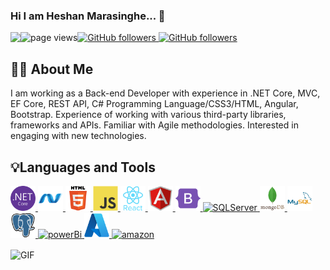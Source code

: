 ### Hi I am Heshan Marasinghe... 👋

<a href="https://www.linkedin.com/in/heshan-marasinghe-8a5265172/">
  <img align="left" src="https://img.shields.io/badge/linkedin-%230077B5.svg?&style=for-the-badge&logo=linkedin&logoColor=white" height=25>
</a> 
<a href="https://github.com/heshanmarasinghe/">
  <img align="left" src="https://komarev.com/ghpvc/?username=heshanmarasinghe" alt="page views" />
</a>
<a href="https://github.com/heshanmarasinghe?tab=followers">
  <img alt="GitHub followers" src="https://img.shields.io/github/followers/heshanmarasinghe?color=green&logo=github">
</a>
<a href="https://github.com/heshanmarasinghe?tab=stars">
  <img alt="GitHub followers" src="https://img.shields.io/github/stars/heshanmarasinghe?color=yellow&logo=github">
</a>

## 👨‍💻 About Me

I am working as a Back-end Developer with experience in .NET Core, MVC, EF Core, REST API, C# Programming Language/CSS3/HTML, Angular, Bootstrap. Experience of working with various third-party libraries, frameworks and APIs. Familiar with Agile methodologies. Interested in engaging with new technologies.

## 💡Languages and Tools

<p align="left">
  
<a href="https://dotnet.microsoft.com/en-us/download/dotnet-framework" target="_blank"> <img src="https://github.com/devicons/devicon/blob/master/icons/dotnetcore/dotnetcore-original.svg" alt=">.NETCore" width="40" height="40"/> </a>
 <a href="https://dotnet.microsoft.com/en-us/download/dotnet-framework" target="_blank"> <img src="https://github.com/devicons/devicon/blob/master/icons/dot-net/dot-net-original.svg" alt="NET" width="40" height="40"/> </a>
<a href="https://www.w3.org/html/" target="_blank"> <img src="https://raw.githubusercontent.com/devicons/devicon/master/icons/html5/html5-original-wordmark.svg" alt="html5" width="40" height="40"/> </a>
<a href="https://developer.mozilla.org/en-US/docs/Web/JavaScript" target="_blank"> <img src="https://raw.githubusercontent.com/devicons/devicon/master/icons/javascript/javascript-original.svg" alt="javascript" width="40" height="40"/> </a>
<a href="https://reactjs.org/" target="_blank"> <img src="https://raw.githubusercontent.com/devicons/devicon/master/icons/react/react-original-wordmark.svg" alt="react" width="40" height="40"/> </a>
<a href="https://angular.io/" target="_blank"> <img src="https://raw.githubusercontent.com/devicons/devicon/master/icons/angularjs/angularjs-original.svg" alt=“angular” width="40" height="40"/> </a> 
<a href="https://getbootstrap.com/" target="_blank"> <img src="https://raw.githubusercontent.com/devicons/devicon/master/icons/bootstrap/bootstrap-plain.svg" alt=“bootstrap” width="40" height="40"/> </a>
<a href="https://www.microsoft.com/en-us/sql-server/sql-server-downloads" target="_blank"> <img src="http://idwbi.com/wp-content/uploads/2017/04/backup-sql-server-ret.png" alt="SQLServer" width="40" height="40"/> </a>
<a href="https://www.mongodb.com/" target="_blank"> <img src="https://raw.githubusercontent.com/devicons/devicon/master/icons/mongodb/mongodb-original-wordmark.svg" alt="mongodb" width="40" height="40"/> </a>
<a href="https://www.mysql.com/" target="_blank"> <img src="https://raw.githubusercontent.com/devicons/devicon/master/icons/mysql/mysql-original-wordmark.svg" alt="mysql" width="40" height="40"/> </a>
<a href="https://www.postgresql.org/" target="_blank"> <img src="https://github.com/devicons/devicon/blob/master/icons/postgresql/postgresql-original.svg" alt="postgreSQL" width="40" height="40"/> </a>
<a href="https://powerbi.microsoft.com/en-us/" target="_blank"> <img src="https://cdn.freelogovectors.net/wp-content/uploads/2017/04/power-bi-logo.png" alt="powerBi" width="40" height="40"/> </a>
<a href="https://azure.microsoft.com/en-us/" target="_blank"> <img src="https://github.com/devicons/devicon/blob/master/icons/azure/azure-original.svg" alt="azure" width="40" height="40"/> </a>
<a href="https://aws.amazon.com/" target="_blank"> <img src="https://pbs.twimg.com/profile_images/1351700750993223681/NNJK6vzE_400x400.jpg" alt="amazon" width="40" height="40"/> </a>
</p>


<img align="center" alt="GIF" src="https://media1.giphy.com/media/RbDKaczqWovIugyJmW/giphy.gif?cid=ecf05e47bnlac8ke2qm1e6yxybz9sadyvzgztl7erb56p9on&rid=giphy.gif&ct=g" 
     width="500" height="320" />


